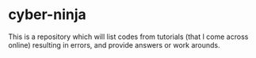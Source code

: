# cyber-ninja
This is a repository which will list codes from tutorials (that I come across online) resulting in errors, and provide answers or work arounds.
